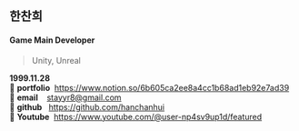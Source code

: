 ## 한찬희
#### Game Main Developer
> Unity, Unreal

**1999.11.28**<br/>
:star2: **portfolio**&nbsp;&nbsp;https://www.notion.so/6b605ca2ee8a4cc1b68ad1eb92e7ad39 <br/>
:star2: **email**&nbsp;&nbsp;&nbsp;&nbsp;stayyr8@gmail.com <br/>
:star2: **github**&nbsp;&nbsp;&nbsp;https://github.com/hanchanhui <br/>
:star2: **Youtube**&nbsp;&nbsp;https://www.youtube.com/@user-np4sv9up1d/featured <br/>
